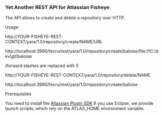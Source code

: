 ### Yet Another REST API for Atlassian Fisheye
The API allows to create and delete a repository over HTTP.

Usage:

http://YOUR-FISHEYE-REST-CONTEXT/yara/1.0/repository/create/NAME/URL

http://localhost:3990/fecru/rest/yara/1.0/repository/create/baloise/file:!!!C:!dev!git!baloise

(forward slashes are replaced with !)

http://YOUR-FISHEYE-REST-CONTEXT/yara/1.0/repository/delete/NAME

http://localhost:3990/fecru/rest/yara/1.0/repository/create/baloise


Prerequisites

You need to install the [Atlassian Plugin SDK](https://developer.atlassian.com/display/DOCS/Introduction+to+the+Atlassian+Plugin+SDK)
If you use Eclipse, we provide launch scripts, which rely on the ATLAS_HOME environment variable.